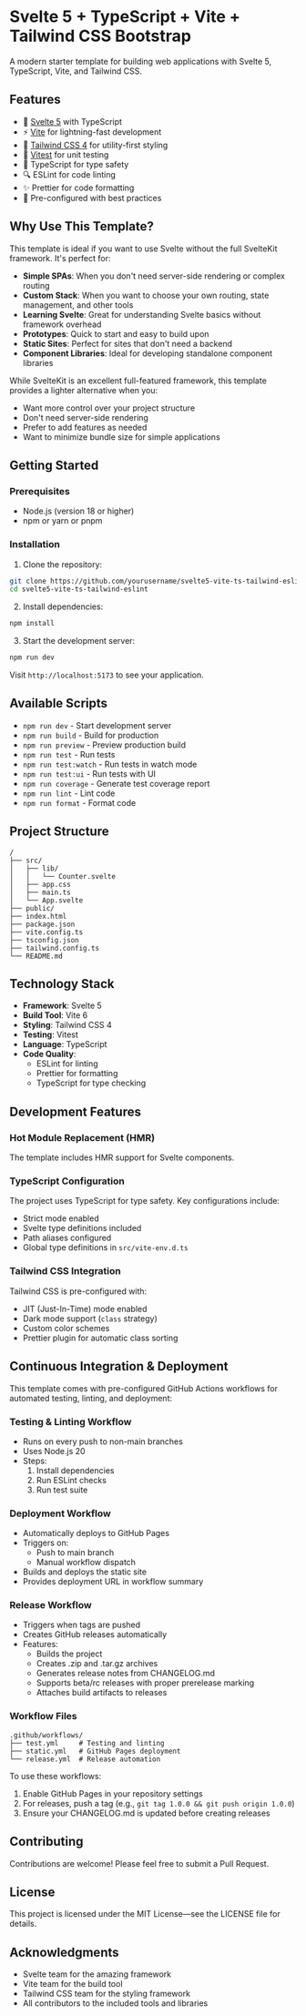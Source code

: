 # Svelte 5 + TypeScript + Vite + Tailwind CSS Bootstrap

A modern starter template for building web applications with Svelte 5, TypeScript, Vite, and Tailwind CSS.

## Features

- 🚀 [Svelte 5](https://svelte.dev) with TypeScript
- ⚡️ [Vite](https://vitejs.dev) for lightning-fast development
- 🎨 [Tailwind CSS 4](https://tailwindcss.com) for utility-first styling
- 🧪 [Vitest](https://vitest.dev) for unit testing
- 📝 TypeScript for type safety
- 🔍 ESLint for code linting
- ✨ Prettier for code formatting
- 🎯 Pre-configured with best practices

## Why Use This Template?

This template is ideal if you want to use Svelte without the full SvelteKit framework. It's perfect for:

- **Simple SPAs**: When you don't need server-side rendering or complex routing
- **Custom Stack**: When you want to choose your own routing, state management, and other tools
- **Learning Svelte**: Great for understanding Svelte basics without framework overhead
- **Prototypes**: Quick to start and easy to build upon
- **Static Sites**: Perfect for sites that don't need a backend
- **Component Libraries**: Ideal for developing standalone component libraries

While SvelteKit is an excellent full-featured framework, this template provides a lighter alternative when you:
- Want more control over your project structure
- Don't need server-side rendering
- Prefer to add features as needed
- Want to minimize bundle size for simple applications

## Getting Started

### Prerequisites

- Node.js (version 18 or higher)
- npm or yarn or pnpm

### Installation

1. Clone the repository:
```bash
git clone https://github.com/yourusername/svelte5-vite-ts-tailwind-eslint.git
cd svelte5-vite-ts-tailwind-eslint
```

2. Install dependencies:
```bash
npm install
```

3. Start the development server:
```bash
npm run dev
```

Visit `http://localhost:5173` to see your application.

## Available Scripts

- `npm run dev` - Start development server
- `npm run build` - Build for production
- `npm run preview` - Preview production build
- `npm run test` - Run tests
- `npm run test:watch` - Run tests in watch mode
- `npm run test:ui` - Run tests with UI
- `npm run coverage` - Generate test coverage report
- `npm run lint` - Lint code
- `npm run format` - Format code

## Project Structure

```
/
├── src/
│   ├── lib/
│   │   └── Counter.svelte
│   ├── app.css
│   ├── main.ts
│   └── App.svelte
├── public/
├── index.html
├── package.json
├── vite.config.ts
├── tsconfig.json
├── tailwind.config.ts
└── README.md
```

## Technology Stack

- **Framework**: Svelte 5
- **Build Tool**: Vite 6
- **Styling**: Tailwind CSS 4
- **Testing**: Vitest
- **Language**: TypeScript
- **Code Quality**:
  - ESLint for linting
  - Prettier for formatting
  - TypeScript for type checking

## Development Features

### Hot Module Replacement (HMR)

The template includes HMR support for Svelte components.

### TypeScript Configuration

The project uses TypeScript for type safety. Key configurations include:

- Strict mode enabled
- Svelte type definitions included
- Path aliases configured
- Global type definitions in `src/vite-env.d.ts`

### Tailwind CSS Integration

Tailwind CSS is pre-configured with:

- JIT (Just-In-Time) mode enabled
- Dark mode support (`class` strategy)
- Custom color schemes
- Prettier plugin for automatic class sorting

## Continuous Integration & Deployment

This template comes with pre-configured GitHub Actions workflows for automated testing, linting, and deployment:

### Testing & Linting Workflow
- Runs on every push to non-main branches
- Uses Node.js 20
- Steps:
  1. Install dependencies
  2. Run ESLint checks
  3. Run test suite

### Deployment Workflow
- Automatically deploys to GitHub Pages
- Triggers on:
  - Push to main branch
  - Manual workflow dispatch
- Builds and deploys the static site
- Provides deployment URL in workflow summary

### Release Workflow
- Triggers when tags are pushed
- Creates GitHub releases automatically
- Features:
  - Builds the project
  - Creates .zip and .tar.gz archives
  - Generates release notes from CHANGELOG.md
  - Supports beta/rc releases with proper prerelease marking
  - Attaches build artifacts to releases

### Workflow Files
```
.github/workflows/
├── test.yml     # Testing and linting
├── static.yml   # GitHub Pages deployment
└── release.yml  # Release automation
```

To use these workflows:
1. Enable GitHub Pages in your repository settings
2. For releases, push a tag (e.g., `git tag 1.0.0 && git push origin 1.0.0`)
3. Ensure your CHANGELOG.md is updated before creating releases

## Contributing

Contributions are welcome! Please feel free to submit a Pull Request.

## License

This project is licensed under the MIT License—see the LICENSE file for details.

## Acknowledgments

- Svelte team for the amazing framework
- Vite team for the build tool
- Tailwind CSS team for the styling framework
- All contributors to the included tools and libraries
